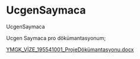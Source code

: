 # UcgenSaymaca
UcgenSaymaca

Ucgen Saymaca pro dökümantasyonum;

[YMGK_VİZE_195541001_ProjeDökümantasyonu.docx](https://github.com/Bilge-can/UcgenSaymaca/files/11522810/YMGK_VIZE_195541001_ProjeDokumantasyonu.docx)
